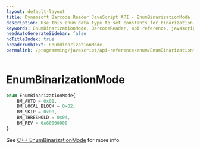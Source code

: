 ```yaml
---
layout: default-layout
title: Dynamsoft Barcode Reader JavaScript API - EnumBinarizationMode
description: Use this enum data type to set constants for binarization mode of barcodes in your Dynamsoft Barcode Reader project for JavaScript.
keywords: EnumBinarizationMode, BarcodeReader, api reference, javascript, js
needAutoGenerateSidebar: false
noTitleIndex: true
breadcrumbText: EnumBinarizationMode
permalink: /programming/javascript/api-reference/enum/EnumBinarizationMode.html
---
```



# EnumBinarizationMode

```ts
enum EnumBinarizationMode{
    BM_AUTO = 0x01, 
    BM_LOCAL_BLOCK = 0x02, 
    BM_SKIP = 0x00,
    BM_THRESHOLD = 0x04,
    BM_REV = 0x80000000
}
```

See [C++ EnumBinarizationMode](https://www.dynamsoft.com/barcode-reader/parameters/enum/parameter-mode-enums.html?ver=latest#binarizationmode) for more info.
